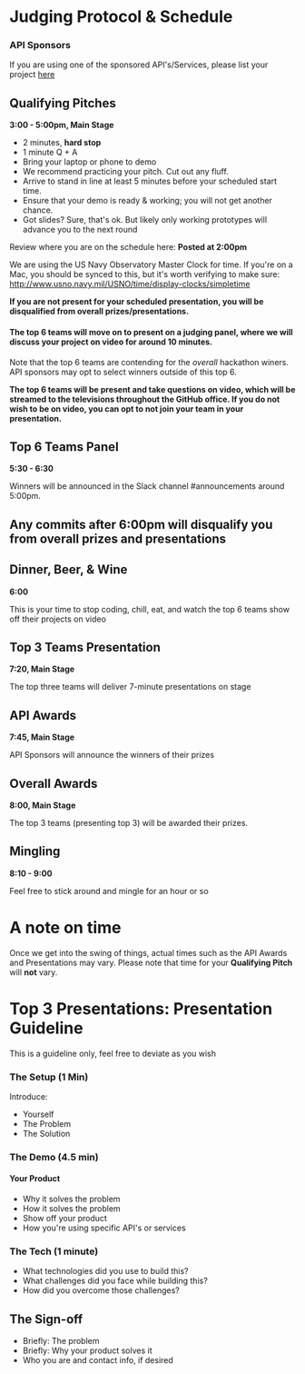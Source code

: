 # Judging Protocol & Schedule

### API Sponsors
If you are using one of the sponsored API's/Services, please list your project [here](https://docs.google.com/spreadsheets/d/1-_5Eqf50zVhewO-NVNBrYfEV_L3rRCi_GtlMZVtcex0/edit?usp=sharing)

## Qualifying Pitches
**3:00 - 5:00pm, Main Stage**

* 2 minutes, **hard stop**
* 1 minute Q + A
* Bring your laptop or phone to demo
* We recommend practicing your pitch. Cut out any fluff.
* Arrive to stand in line at least 5 minutes before your scheduled start time.
* Ensure that your demo is ready & working; you will not get another chance.
* Got slides? Sure, that's ok. But likely only working prototypes will advance you to the next round


Review where you are on the schedule here: **Posted at 2:00pm**

We are using the US Navy Observatory Master Clock for time. If you're on a Mac, you should be synced to this, but it's worth verifying to make sure:
http://www.usno.navy.mil/USNO/time/display-clocks/simpletime

**If you are not present for your scheduled presentation, you will be disqualified from overall prizes/presentations.**

#### The top 6 teams will move on to present on a judging panel, where we will discuss your project on video for around 10 minutes.

Note that the top 6 teams are contending for the *overall* hackathon winers. API sponsors may opt to select winners outside of this top 6.

**The top 6 teams will be present and take questions on video, which will be streamed to the televisions throughout the GitHub office. If you do not wish to be on video, you can opt to not join your team in your presentation.**

## Top 6 Teams Panel
**5:30 - 6:30**

Winners will be announced in the Slack channel #announcements around 5:00pm.

## Any commits after 6:00pm will disqualify you from overall prizes and presentations

## Dinner, Beer, & Wine
**6:00**

This is your time to stop coding, chill, eat, and watch the top 6 teams show off their projects on video


## Top 3 Teams Presentation
**7:20, Main Stage**

The top three teams will deliver 7-minute presentations on stage

## API Awards
**7:45, Main Stage**

API Sponsors will announce the winners of their prizes

## Overall Awards
**8:00, Main Stage**

The top 3 teams (presenting top 3) will be awarded their prizes.

## Mingling
**8:10 - 9:00**

Feel free to stick around and mingle for an hour or so


# A note on time

Once we get into the swing of things, actual times such as the API Awards and Presentations may vary. Please note that time for your **Qualifying Pitch** will **not** vary.

# Top 3 Presentations: Presentation Guideline
This is a guideline only, feel free to deviate as you wish

### The Setup (1 Min)
Introduce:
* Yourself
* The Problem
* The Solution

### The Demo (4.5 min)
#### Your Product
* Why it solves the problem
* How it solves the problem
* Show off your product
* How you're using specific API's or services

### The Tech (1 minute)
* What technologies did you use to build this?
* What challenges did you face while building this?
* How did you overcome those challenges?

## The Sign-off
* Briefly: The problem
* Briefly: Why your product solves it
* Who you are and contact info, if desired
